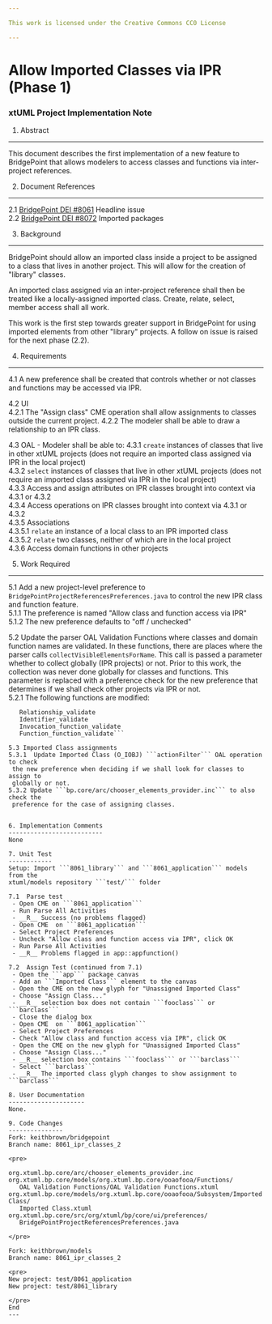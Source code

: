 ```yaml
---

This work is licensed under the Creative Commons CC0 License

---
```


# Allow Imported Classes via IPR (Phase 1)
### xtUML Project Implementation Note


1. Abstract
-----------
This document describes the first implementation of a new feature to BridgePoint
that allows modelers to access classes and functions via inter-project
references.

2. Document References
----------------------
<a id="2.1"></a>2.1 [BridgePoint DEI #8061](https://support.onefact.net/issues/8061) Headline issue  
<a id="2.2"></a>2.2 [BridgePoint DEI #8072](https://support.onefact.net/issues/8072) Imported packages

3. Background
-------------
BridgePoint should allow an imported class inside a project to be assigned to a 
class that lives in another project. This will allow for the creation of 
"library" classes.   

An imported class assigned via an inter-project reference shall then be treated 
like a locally-assigned imported class. Create, relate, select, member access 
shall all work.  

This work is the first step towards greater support in BridgePoint for using 
imported elements from other "library" projects.  A follow on issue is raised
for the next phase (2.2).  

4. Requirements
---------------
4.1 A new preference shall be created that controls whether or not classes and
  functions may be accessed via IPR.  
  
4.2 UI  
4.2.1  The "Assign class" CME operation shall allow assignments to classes 
  outside the current project.
4.2.2  The modeler shall be able to draw a relationship to an IPR class.  
    
4.3 OAL - Modeler shall be able to:
4.3.1 ```create``` instances of classes that live in other xtUML projects (does
  not require an imported class assigned via IPR in the local project)  
4.3.2 ```select``` instances of classes that live in other xtUML projects (does
  not require an imported class assigned via IPR in the local project)  
4.3.3 Access and assign attributes on IPR classes brought into context via 4.3.1
  or 4.3.2  
4.3.4 Access operations on IPR classes brought into context via 4.3.1 or 4.3.2  
4.3.5 Associations  
4.3.5.1 ```relate``` an instance of a local class to an IPR imported class  
4.3.5.2 ```relate``` two classes, neither of which are in the local project  
4.3.6 Access domain functions in other projects  

5. Work Required
----------------
5.1 Add a new project-level preference to ```BridgePointProjectReferencesPreferences.java```
  to control the new IPR class and function feature.  
5.1.1  The preference is named "Allow class and function access via IPR"  
5.1.2  The new preference defaults to "off / unchecked"  
 
5.2 Update the parser OAL Validation Functions where classes and domain 
  function names are validated.  In these functions, there are 
  places where the parser calls ```collectVisibleElementsForName```.  This 
  call is passed a parameter whether to collect globally (IPR projects) or not. 
  Prior to this work, the collection was never done globally for classes and 
  functions.  This parameter is replaced with a preference check for the new
  preference that determines if we shall check other projects via IPR or not.   
5.2.1  The following functions are modified: 
 ```Object_keyletters_validate
    Relationship_validate
    Identifier_validate
    Invocation_function_validate
    Function_function_validate```

5.3 Imported Class assignments  
5.3.1  Update Imported Class (O_IOBJ) ```actionFilter``` OAL operation to check 
  the new preference when deciding if we shall look for classes to assign to 
  globally or not.  
5.3.2 Update ```bp.core/arc/chooser_elements_provider.inc``` to also check the 
  preference for the case of assigning classes.  


6. Implementation Comments
--------------------------
None   

7. Unit Test
------------
Setup: Import ```8061_library``` and ```8061_application``` models from the 
xtuml/models repository ```test/``` folder  

7.1  Parse test  
  - Open CME on ```8061_application```
  - Run Parse All Activities
  - __R__ Success (no problems flagged)
  - Open CME  on ```8061_application```
  - Select Project Preferences
  - Uncheck "Allow class and function access via IPR", click OK
  - Run Parse All Activities
  - __R__ Problems flagged in app::appfunction()

7.2  Assign Test (continued from 7.1)  
  - Open the ```app``` package canvas
  - Add an ```Imported Class``` element to the canvas
  - Open the CME on the new glyph for "Unassigned Imported Class"
  - Choose "Assign Class..."
  - __R__ selection box does not contain ```fooclass``` or ```barclass```
  - Close the dialog box
  - Open CME  on ```8061_application```
  - Select Project Preferences
  - Check "Allow class and function access via IPR", click OK
  - Open the CME on the new glyph for "Unassigned Imported Class"
  - Choose "Assign Class..."
  - __R__ selection box contains ```fooclass``` or ```barclass```
  - Select ```barclass```
  - __R__ The imported class glyph changes to show assignment to ```barclass```
   
8. User Documentation
---------------------
None.

9. Code Changes
---------------
Fork: keithbrown/bridgepoint
Branch name: 8061_ipr_classes_2

<pre>

org.xtuml.bp.core/arc/chooser_elements_provider.inc
org.xtuml.bp.core/models/org.xtuml.bp.core/ooaofooa/Functions/
    OAL Validation Functions/OAL Validation Functions.xtuml
org.xtuml.bp.core/models/org.xtuml.bp.core/ooaofooa/Subsystem/Imported Class/
    Imported Class.xtuml
org.xtuml.bp.core/src/org/xtuml/bp/core/ui/preferences/
    BridgePointProjectReferencesPreferences.java

</pre>

Fork: keithbrown/models
Branch name: 8061_ipr_classes_2

<pre>
New project: test/8061_application
New project: test/8061_library

</pre>
End
---


